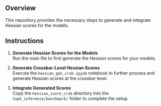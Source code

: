 ## Overview
This repository provides the necessary steps to generate and integrate Hessian scores for the models.

## Instructions

1. **Generate Hessian Scores for the Models**  
   Run the main file to first generate the Hessian scores for your models.

2. **Generate Crossbar-Level Hessian Scores**  
   Execute the `hessian_gen_crxb.ipynb` notebook to further process and generate Hessian scores at the crossbar level.

3. **Integrate Generated Scores**  
   Copy the `hessian_score_crxb` directory into the `topk_inference/benchmark/` folder to complete the setup.